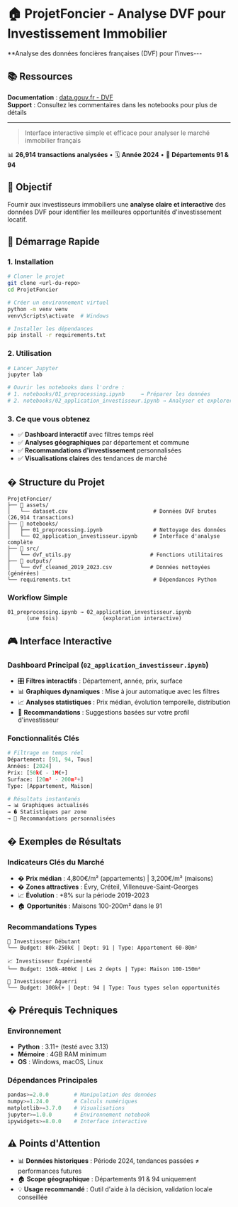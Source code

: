 # 🏠 ProjetFoncier - Analyse DVF pour Investissement Immobilier

**Analyse des données foncières françaises (DVF) pour l'inves---

## 📚 Ressources

**Documentation** : [data.gouv.fr - DVF](https://www.data.gouv.fr/fr/datasets/demandes-de-valeurs-foncieres/)  
**Support** : Consultez les commentaires dans les notebooks pour plus de détails

---

> Interface interactive simple et efficace pour analyser le marché immobilier français

📊 **26,914 transactions analysées** • 🗓️ **Année 2024** • 📍 **Départements 91 & 94**

## 🎯 Objectif

Fournir aux investisseurs immobiliers une **analyse claire et interactive** des données DVF pour identifier les meilleures opportunités d'investissement locatif.

## 🚀 Démarrage Rapide

### 1. **Installation**
```bash
# Cloner le projet
git clone <url-du-repo>
cd ProjetFoncier

# Créer un environnement virtuel
python -m venv venv
venv\Scripts\activate  # Windows

# Installer les dépendances
pip install -r requirements.txt
```

### 2. **Utilisation**
```bash
# Lancer Jupyter
jupyter lab

# Ouvrir les notebooks dans l'ordre :
# 1. notebooks/01_preprocessing.ipynb     → Préparer les données
# 2. notebooks/02_application_investisseur.ipynb → Analyser et explorer
```

### 3. **Ce que vous obtenez**
- ✅ **Dashboard interactif** avec filtres temps réel
- ✅ **Analyses géographiques** par département et commune  
- ✅ **Recommandations d'investissement** personnalisées
- ✅ **Visualisations claires** des tendances de marché

## � Structure du Projet

```
ProjetFoncier/
├── 📁 assets/
│   └── dataset.csv                           # Données DVF brutes (26,914 transactions)
├── 📁 notebooks/
│   ├── 01_preprocessing.ipynb                # Nettoyage des données
│   └── 02_application_investisseur.ipynb     # Interface d'analyse complète
├── 📁 src/
│   └── dvf_utils.py                         # Fonctions utilitaires
├── 📁 outputs/
│   └── dvf_cleaned_2019_2023.csv            # Données nettoyées (générées)
└── requirements.txt                          # Dépendances Python
```

### **Workflow Simple**
```
01_preprocessing.ipynb → 02_application_investisseur.ipynb
      (une fois)              (exploration interactive)
```

## 🎮 Interface Interactive

### **Dashboard Principal** (`02_application_investisseur.ipynb`)
- 🎛️ **Filtres interactifs** : Département, année, prix, surface
- 📊 **Graphiques dynamiques** : Mise à jour automatique avec les filtres
- 📈 **Analyses statistiques** : Prix médian, évolution temporelle, distribution
- 🎯 **Recommandations** : Suggestions basées sur votre profil d'investisseur

### **Fonctionnalités Clés**
```python
# Filtrage en temps réel
Département: [91, 94, Tous]
Années: [2024]
Prix: [50k€ - 1M€+]
Surface: [20m² - 200m²+]
Type: [Appartement, Maison]

# Résultats instantanés
→ 📊 Graphiques actualisés
→ � Statistiques par zone  
→ 🎯 Recommandations personnalisées
```

## � Exemples de Résultats

### **Indicateurs Clés du Marché**
- � **Prix médian** : 4,800€/m² (appartements) | 3,200€/m² (maisons)
- � **Zones attractives** : Évry, Créteil, Villeneuve-Saint-Georges  
- 📈 **Évolution** : +8% sur la période 2019-2023
- 🏠 **Opportunités** : Maisons 100-200m² dans le 91

### **Recommandations Types**
```
🌱 Investisseur Débutant
└── Budget: 80k-250k€ | Dept: 91 | Type: Appartement 60-80m²

📈 Investisseur Expérimenté  
└── Budget: 150k-400k€ | Les 2 depts | Type: Maison 100-150m²

🚀 Investisseur Aguerri
└── Budget: 300k€+ | Dept: 94 | Type: Tous types selon opportunités
```

## � Prérequis Techniques

### **Environnement**
- **Python** : 3.11+ (testé avec 3.13)
- **Mémoire** : 4GB RAM minimum
- **OS** : Windows, macOS, Linux

### **Dépendances Principales**
```python
pandas>=2.0.0        # Manipulation des données
numpy>=1.24.0        # Calculs numériques  
matplotlib>=3.7.0    # Visualisations
jupyter>=1.0.0       # Environnement notebook
ipywidgets>=8.0.0    # Interface interactive
```

## ⚠️ Points d'Attention

- 📊 **Données historiques** : Période 2024, tendances passées ≠ performances futures
- 🏠 **Scope géographique** : Départements 91 & 94 uniquement
- 💡 **Usage recommandé** : Outil d'aide à la décision, validation locale conseillée